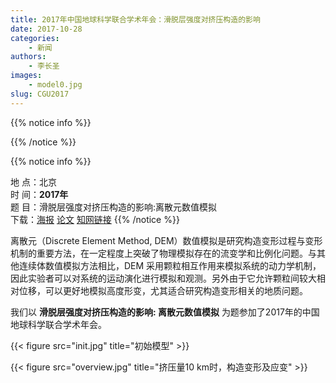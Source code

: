 ```yaml
---
title: 2017年中国地球科学联合学术年会：滑脱层强度对挤压构造的影响
date: 2017-10-28
categories:
    - 新闻
authors:
    - 李长圣
images:
    - model0.jpg
slug: CGU2017
---
```


{{% notice info %}}

{{% /notice %}}

{{% notice info %}}
  
地  点：北京  
时  间：**2017年**  
题  目：滑脱层强度对挤压构造的影响:离散元数值模拟  
下载：[海报](李长圣2017滑脱层强度对挤压构造的影响-离散元数值模拟-CGU海报.pdf)
[论文](李长圣2017滑脱层强度对挤压构造的影响-离散元数值模拟-CGU论文.pdf)
[知网链接](http://t.cn/EX34QrW)
{{% /notice %}}



离散元（Discrete Element Method, DEM）数值模拟是研究构造变形过程与变形机制的重要方法，在一定程度上突破了物理模拟存在的流变学和比例化问题。与其他连续体数值模拟方法相比，DEM 采用颗粒相互作用来模拟系统的动力学机制，因此实验者可以对系统的运动演化进行模拟和观测。另外由于它允许颗粒间较大相对位移，可以更好地模拟高度形变，尤其适合研究构造变形相关的地质问题。

我们以 **滑脱层强度对挤压构造的影响: 离散元数值模拟** 为题参加了2017年的中国地球科学联合学术年会。

{{< figure src="init.jpg" title="初始模型"  >}}

{{< figure src="overview.jpg" title="挤压量10 km时，构造变形及应变"  >}}


